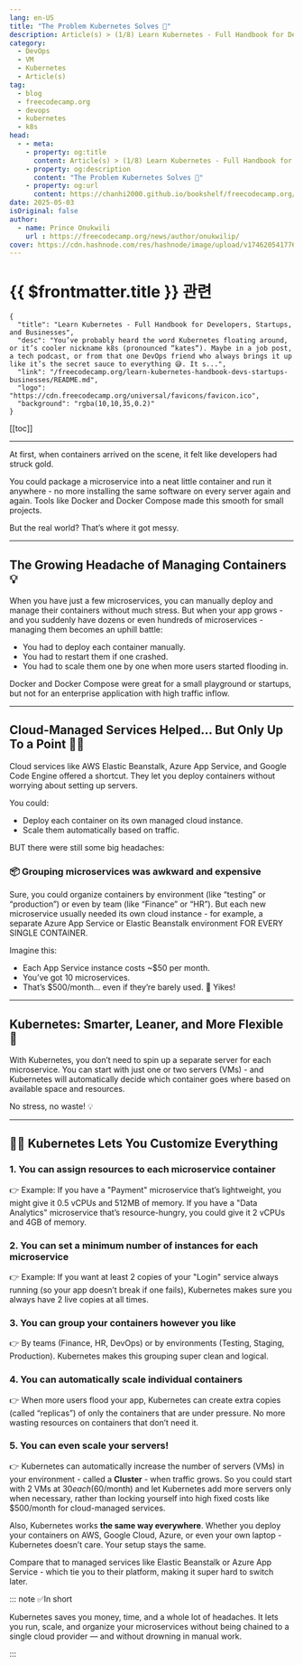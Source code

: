 ```yaml
---
lang: en-US
title: "The Problem Kubernetes Solves 🧠"
description: Article(s) > (1/8) Learn Kubernetes - Full Handbook for Developers, Startups, and Businesses 
category:
  - DevOps
  - VM
  - Kubernetes
  - Article(s)
tag:
  - blog
  - freecodecamp.org
  - devops
  - kubernetes
  - k8s
head:
  - - meta:
    - property: og:title
      content: Article(s) > (1/8) Learn Kubernetes - Full Handbook for Developers, Startups, and Businesses
    - property: og:description
      content: "The Problem Kubernetes Solves 🧠"
    - property: og:url
      content: https://chanhi2000.github.io/bookshelf/freecodecamp.org/learn-kubernetes-handbook-devs-startups-businesses/the-problem-kubernetes-solves.html
date: 2025-05-03
isOriginal: false
author:
  - name: Prince Onukwili
    url : https://freecodecamp.org/news/author/onukwilip/
cover: https://cdn.hashnode.com/res/hashnode/image/upload/v1746205417767/d9d6b0d3-f2a5-44eb-83b5-d1a614bead9f.png
---
```


# {{ $frontmatter.title }} 관련

```component VPCard
{
  "title": "Learn Kubernetes - Full Handbook for Developers, Startups, and Businesses",
  "desc": "You’ve probably heard the word Kubernetes floating around, or it’s cooler nickname k8s (pronounced “kates“). Maybe in a job post, a tech podcast, or from that one DevOps friend who always brings it up like it’s the secret sauce to everything 😅. It s...",
  "link": "/freecodecamp.org/learn-kubernetes-handbook-devs-startups-businesses/README.md",
  "logo": "https://cdn.freecodecamp.org/universal/favicons/favicon.ico",
  "background": "rgba(10,10,35,0.2)"
}
```

[[toc]]

---

<SiteInfo
  name="Learn Kubernetes - Full Handbook for Developers, Startups, and Businesses"
  desc="You’ve probably heard the word Kubernetes floating around, or it’s cooler nickname k8s (pronounced “kates“). Maybe in a job post, a tech podcast, or from that one DevOps friend who always brings it up like it’s the secret sauce to everything 😅. It s..."
  url="https://freecodecamp.org/news/learn-kubernetes-handbook-devs-startups-businesses#heading-the-problem-kubernetes-solves"
  logo="https://cdn.freecodecamp.org/universal/favicons/favicon.ico"
  preview="https://cdn.hashnode.com/res/hashnode/image/upload/v1746205417767/d9d6b0d3-f2a5-44eb-83b5-d1a614bead9f.png"/>

At first, when containers arrived on the scene, it felt like developers had struck gold.

You could package a microservice into a neat little container and run it anywhere - no more installing the same software on every server again and again. Tools like Docker and Docker Compose made this smooth for small projects.

But the real world? That’s where it got messy.

---

## The Growing Headache of Managing Containers 💡

When you have just a few microservices, you can manually deploy and manage their containers without much stress. But when your app grows - and you suddenly have dozens or even hundreds of microservices - managing them becomes an uphill battle:

- You had to deploy each container manually.
- You had to restart them if one crashed.
- You had to scale them one by one when more users started flooding in.

Docker and Docker Compose were great for a small playground or startups, but not for an enterprise application with high traffic inflow.

---

## Cloud-Managed Services Helped... But Only Up To a Point 🧑‍💻

Cloud services like AWS Elastic Beanstalk, Azure App Service, and Google Code Engine offered a shortcut. They let you deploy containers without worrying about setting up servers.

You could:

- Deploy each container on its own managed cloud instance.
- Scale them automatically based on traffic.

BUT there were still some big headaches:

### 📦 Grouping microservices was awkward and expensive

Sure, you could organize containers by environment (like “testing” or “production”) or even by team (like “Finance” or “HR”). But each new microservice usually needed its own cloud instance - for example, a separate Azure App Service or Elastic Beanstalk environment FOR EVERY SINGLE CONTAINER.

Imagine this:

- Each App Service instance costs ~$50 per month.
- You’ve got 10 microservices.
- That’s $500/month... even if they’re barely used. 💸 Yikes!

---

## Kubernetes: Smarter, Leaner, and More Flexible 💪

With Kubernetes, you don’t need to spin up a separate server for each microservice. You can start with just one or two servers (VMs) - and Kubernetes will automatically decide which container goes where based on available space and resources.

No stress, no waste! 💡

---

## 🧑‍🍳 Kubernetes Lets You Customize Everything

### 1. You can assign resources to each microservice container

👉 Example: If you have a "Payment" microservice that’s lightweight, you might give it 0.5 vCPUs and 512MB of memory. If you have a "Data Analytics" microservice that’s resource-hungry, you could give it 2 vCPUs and 4GB of memory.

### 2. You can set a minimum number of instances for each microservice

👉 Example: If you want at least 2 copies of your "Login" service always running (so your app doesn’t break if one fails), Kubernetes makes sure you always have 2 live copies at all times.

### 3. You can group your containers however you like

👉 By teams (Finance, HR, DevOps) or by environments (Testing, Staging, Production). Kubernetes makes this grouping super clean and logical.

### 4. You can automatically scale individual containers

👉 When more users flood your app, Kubernetes can create extra copies (called “replicas”) of only the containers that are under pressure. No more wasting resources on containers that don’t need it.

### 5. You can even scale your servers!

👉 Kubernetes can automatically increase the number of servers (VMs) in your environment - called a **Cluster** - when traffic grows. So you could start with 2 VMs at $30 each ($60/month) and let Kubernetes add more servers only when necessary, rather than locking yourself into high fixed costs like $500/month for cloud-managed services.

Also, Kubernetes works **the same way everywhere**. Whether you deploy your containers on AWS, Google Cloud, Azure, or even your own laptop - Kubernetes doesn’t care. Your setup stays the same.

Compare that to managed services like Elastic Beanstalk or Azure App Service - which tie you to their platform, making it super hard to switch later.

::: note ✅In short

Kubernetes saves you money, time, and a whole lot of headaches. It lets you run, scale, and organize your microservices without being chained to a single cloud provider — and without drowning in manual work.

:::